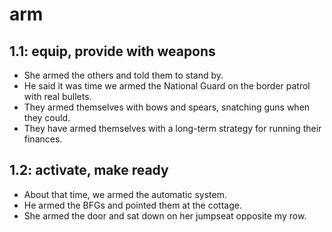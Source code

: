 # arm
## 1.1: equip, provide with weapons

  *  She armed the others and told them to stand by.
  *  He said it was time we armed the National Guard on the border patrol with real bullets.
  *  They armed themselves with bows and spears, snatching guns when they could.
  *  They have armed themselves with a long-term strategy for running their finances.

## 1.2: activate, make ready

  *  About that time, we armed the automatic system.
  *  He armed the BFGs and pointed them at the cottage.
  *  She armed the door and sat down on her jumpseat opposite my row.
